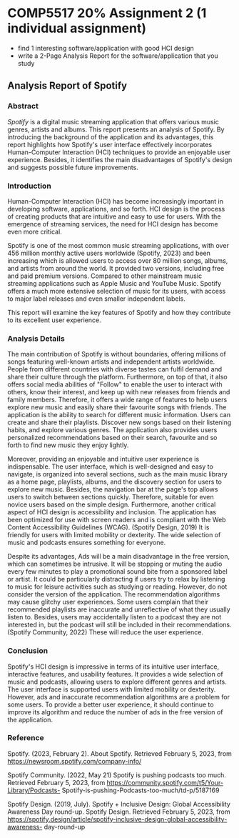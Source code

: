 # COMP5517 20% Assignment 2 (1 individual assignment)
- find 1 interesting software/application with good HCI design
- write a 2-Page Analysis Report for the software/application that you study

## Analysis Report of Spotify

### Abstract
*Spotify* is a digital music streaming application that offers various music genres, artists and albums. This report presents an analysis of Spotify. By introducing the background of the application and its advantages, this report highlights how Spotify's user interface effectively incorporates Human-Computer Interaction (HCI) techniques to provide an enjoyable user experience. Besides, it identifies the main disadvantages of Spotify's design and suggests possible future improvements.

### Introduction
Human-Computer Interaction (HCI) has become increasingly important in developing software, applications, and so forth. HCI design is the process of creating products that are intuitive and easy to use for users. With the emergence of streaming services, the need for HCI design has become even more critical.

Spotify is one of the most common music streaming applications, with over 456 million monthly active users worldwide (Spotify, 2023) and been increasing which is allowed users to access over 80 million songs, albums, and artists from around the world. It provided two versions, including free and paid premium versions. Compared to other mainstream music streaming applications such as Apple Music and YouTube Music. Spotify offers a much more extensive selection of music for its users, with access to major label releases and even smaller independent labels.

This report will examine the key features of Spotify and how they contribute to its excellent user experience.

### Analysis Details
The main contribution of Spotify is without boundaries, offering millions of songs featuring well-known artists and independent artists worldwide. People from different countries with diverse tastes can fulfil demand and share their culture through the platform. Furthermore, on top of that, it also offers social media abilities of "Follow" to enable the user to interact with others, know their interest, and keep up with new releases from friends and family members. Therefore, it offers a wide range of features to help users explore new music and easily share their favourite songs with friends. The application is the ability to search for different music information. Users can create and share their playlists. Discover new songs based on their listening habits, and explore various genres. The application also provides users personalized recommendations based on their search, favourite and so forth to find new music they enjoy lightly.

Moreover, providing an enjoyable and intuitive user experience is indispensable. The user interface, which is well-designed and easy to navigate, is organized into several sections, such as the main music library as a home page, playlists, albums, and the discovery section for users to explore new music. Besides, the navigation bar at the page's top allows users to switch
between sections quickly. Therefore, suitable for even novice users based on the simple design. Furthermore, another critical aspect of HCI design is accessibility and inclusion. The application has been optimized for use with screen readers and is compliant with the Web Content Accessibility Guidelines (WCAG). (Spotify Design, 2019) It is friendly for users with limited mobility or dexterity. The wide selection of music and podcasts ensures something for everyone.


Despite its advantages, Ads will be a main disadvantage in the free version, which can sometimes be intrusive. It will be stopping or muting the audio every few minutes to play a promotional sound bite from a sponsored label or artist. It could be particularly distracting if users try to relax by listening to music for leisure activities such as studying or reading. However, do not consider the version of the application. The recommendation algorithms may cause glitchy user experiences. Some users complain that their recommended playlists are inaccurate and unreflective of what they usually listen to. Besides, users may accidentally listen to a podcast they are not interested in, but the podcast will still be included in their recommendations. (Spotify Community, 2022) These will reduce the user experience.

### Conclusion
Spotify's HCI design is impressive in terms of its intuitive user interface, interactive features, and usability features. It provides a wide selection of music and podcasts, allowing users to explore different genres and artists. The user interface is supported users with limited mobility or dexterity. However, ads and inaccurate recommendation algorithms are a problem for some users. To provide a better user experience, it should continue to improve its algorithm and reduce the number of ads in the free version of the application.

### Reference
Spotify. (2023, February 2). About Spotify. Retrieved February 5, 2023, from https://newsroom.spotify.com/company-info/

Spotify Community. (2022, May 21) Spotify is pushing podcasts too much. Retrieved February 5, 2023, from https://community.spotify.com/t5/Your-Library/Podcasts- Spotify-is-pushing-Podcasts-too-much/td-p/5187169

Spotify Design. (2019, July). Spotify + Inclusive Design: Global Accessibility Awareness Day round-up. Spotify Design. Retrieved February 5, 2023, from https://spotify.design/article/spotify-inclusive-design-global-accessibility-awareness- day-round-up